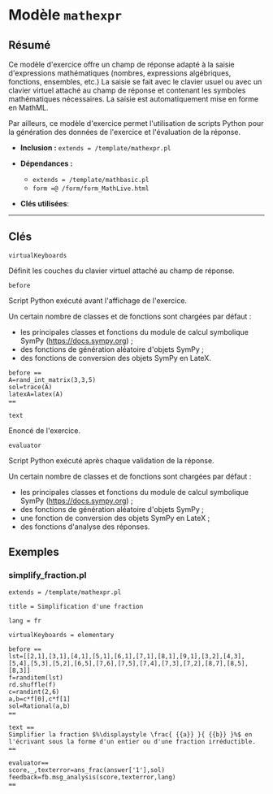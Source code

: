 # Modèle `mathexpr`

## Résumé

Ce modèle d'exercice offre un champ de réponse adapté à la saisie d'expressions mathématiques (nombres, expressions algébriques, fonctions, ensembles, etc.) La saisie se fait avec le clavier usuel ou avec un clavier virtuel attaché au champ de réponse et contenant les symboles mathématiques nécessaires. La saisie est automatiquement mise en forme en MathML.

Par ailleurs, ce modèle d'exercice permet l'utilisation de scripts Python pour la génération des données de l'exercice et l'évaluation de la réponse.

* **Inclusion :** `extends = /template/mathexpr.pl`

* **Dépendances :**
    * `extends = /template/mathbasic.pl`
    * `form =@ /form/form_MathLive.html`

* **Clés utilisées**: 
___


## Clés

`virtualKeyboards`

Définit les couches du clavier virtuel attaché au champ de réponse.

`before`

Script Python exécuté avant l'affichage de l'exercice. 

Un certain nombre de classes et de fonctions sont chargées par défaut :
- les principales classes et fonctions du module de calcul symbolique SymPy (https://docs.sympy.org) ;
- des fonctions de génération aléatoire d'objets SymPy ;
- des fonctions de conversion des objets SymPy en LateX.

```
before ==
A=rand_int_matrix(3,3,5)
sol=trace(A)
latexA=latex(A)
==
```

`text`

Enoncé de l'exercice.

`evaluator`

Script Python exécuté après chaque validation de la réponse.

Un certain nombre de classes et de fonctions sont chargées par défaut :
- les principales classes et fonctions du module de calcul symbolique SymPy (https://docs.sympy.org) ;
- des fonctions de génération aléatoire d'objets SymPy ;
- une fonction de conversion des objets SymPy en LateX ;
- des fonctions d'analyse des réponses.


## Exemples

### simplify_fraction.pl

```
extends = /template/mathexpr.pl

title = Simplification d'une fraction

lang = fr

virtualKeyboards = elementary

before ==
lst=[[2,1],[3,1],[4,1],[5,1],[6,1],[7,1],[8,1],[9,1],[3,2],[4,3],[5,4],[5,3],[5,2],[6,5],[7,6],[7,5],[7,4],[7,3],[7,2],[8,7],[8,5],[8,3]]
f=randitem(lst)
rd.shuffle(f)
c=randint(2,6)
a,b=c*f[0],c*f[1]
sol=Rational(a,b)
==

text ==
Simplifier la fraction $%\displaystyle \frac{ {{a}} }{ {{b}} }%$ en l'écrivant sous la forme d'un entier ou d'une fraction irréductible.
==

evaluator==
score,_,texterror=ans_frac(answer['1'],sol)
feedback=fb.msg_analysis(score,texterror,lang)
==
```
